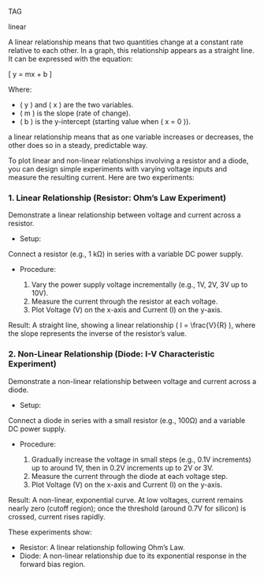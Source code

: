 TAG

linear

A linear relationship means that two quantities change at a constant rate relative to each other. In a graph, this relationship appears as a straight line. It can be expressed with the equation:

\[
y = mx + b
\]

Where:
- \( y \) and \( x \) are the two variables.
- \( m \) is the slope (rate of change).
- \( b \) is the y-intercept (starting value when \( x = 0 \)).

a linear relationship means that as one variable increases or decreases, the other does so in a steady, predictable way.

To plot linear and non-linear relationships involving a resistor and a diode, you can design simple experiments with varying voltage inputs and measure the resulting current. Here are two experiments:

### 1. Linear Relationship (Resistor: Ohm’s Law Experiment)

Demonstrate a linear relationship between voltage and current across a resistor.

- Setup:

Connect a resistor (e.g., 1 kΩ) in series with a variable DC power supply.

- Procedure:

  1. Vary the power supply voltage incrementally (e.g., 1V, 2V, 3V up to 10V).
  2. Measure the current through the resistor at each voltage.
  3. Plot Voltage (V) on the x-axis and Current (I) on the y-axis.

Result: A straight line, showing a linear relationship \( I = \frac{V}{R} \), where the slope represents the inverse of the resistor’s value.

### 2. Non-Linear Relationship (Diode: I-V Characteristic Experiment)

Demonstrate a non-linear relationship between voltage and current across a diode.

- Setup:

Connect a diode in series with a small resistor (e.g., 100Ω) and a variable DC power supply.

- Procedure:

  1. Gradually increase the voltage in small steps (e.g., 0.1V increments) up to around 1V, then in 0.2V increments up to 2V or 3V.
  2. Measure the current through the diode at each voltage step.
  3. Plot Voltage (V) on the x-axis and Current (I) on the y-axis.

Result: A non-linear, exponential curve. At low voltages, current remains nearly zero (cutoff region); once the threshold (around 0.7V for silicon) is crossed, current rises rapidly.

These experiments show:

- Resistor: A linear relationship following Ohm’s Law.
- Diode: A non-linear relationship due to its exponential response in the forward bias region.
